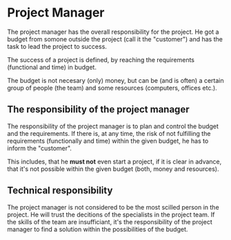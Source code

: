 Project Manager
===============

The project manager has the overall responsibility for the project.
He got a budget from somone outside the project (call it the "customer") and has the task to lead the project to success.

The success of a project is defined, by reaching the requirements (functional and time) in budget.

The budget is not necesary (only) money, but can be (and is often) a certain group of people (the team) and 
some resources (computers, offices etc.).

The responsibility of the project manager
-----------------------------------------

The responsibility of the project manager is to plan and control the budget and the requirements.
If there is, at any time, the risk of not fulfilling the requirements (functionally and time) within the given
budget, he has to inform the "customer".

This includes, that he __must not__ even start a project, if it is clear in advance,
that it's not possible within the given budget
(both, money  and resources).

Technical responsibility
------------------------

The project manager is not considered to be the most scilled person in the project.
He will trust the decitions of the specialists in the project team.
If the skills of the team are insufficiant, it's the responsibility of the project manager to
find a solution within the possibilities of the budget.
